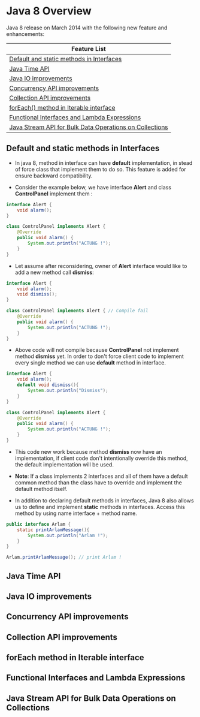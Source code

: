 # Java 8 Overview
Java 8 release on March 2014 with the following new feature and enhancements:

| Feature List                                                             |
|--------------------------------------------------------------------------|
| [Default and static methods in Interfaces](#default-and-static-methods-in-interfaces)           |
| [Java Time API](#java-time-api)               |
| [Java IO improvements](#java-io-improvements) |
| [Concurrency API improvements](#concurrency-api-improvements)                                 |
| [Collection API improvements](#collection-api-improvements)                                   |
| [forEach() method in Iterable interface](#foreach-method-in-iterable-interface)                                       |
| [Functional Interfaces and Lambda Expressions](#functional-interfaces-and-lambda-expressions)                         |
| [Java Stream API for Bulk Data Operations on Collections](#java-stream-api-for-bulk-data-operations-on-collections)   |

## Default and static methods in Interfaces
- In java 8, method in interface can have **default** implementation, in stead of force class that implement them to do so. This feature is added for ensure backward compatibility.

- Consider the example below, we have interface **Alert** and class **ControlPanel** implement them :
```java
interface Alert {
    void alarm();
}

class ControlPanel implements Alert {
    @Override
    public void alarm() {
        System.out.println("ACTUNG !");
    }
}
```
- Let assume after reconsidering, owner of **Alert** interface would like to add a new method call **dismiss**:
```java
interface Alert {
    void alarm();
    void dismiss();
}

class ControlPanel implements Alert { // Compile fail
    @Override
    public void alarm() {
        System.out.println("ACTUNG !");
    }
}
```
- Above code will not compile because **ControlPanel** not implement method **dismiss** yet. In order to don't force client code to implement every single method we can use **default** method in interface.
```java
interface Alert {
    void alarm();
    default void dismiss(){
        System.out.println("Dismiss");
    }
}

class ControlPanel implements Alert {
    @Override
    public void alarm() {
        System.out.println("ACTUNG !");
    }
}
```
- This code new work because method **dismiss** now have an implementation, if client code don't intentionally override this method, the default implementation will be used.

- **Note**: If a class implements 2 interfaces and all of them have a default common method than the class have to override and implement the default method itself.

- In addition to declaring default methods in interfaces, Java 8 also allows us to define and implement **static** methods in interfaces. Access this method by using name interface + method name.

```java
public interface Arlam {
    static printArlamMessage(){
        System.out.println("Arlam !");
    }
}

Arlam.printArlamMessage(); // print Arlam !
```

## Java Time API


## Java IO improvements

## Concurrency API improvements

## Collection API improvements

## forEach method in Iterable interface

## Functional Interfaces and Lambda Expressions

## Java Stream API for Bulk Data Operations on Collections